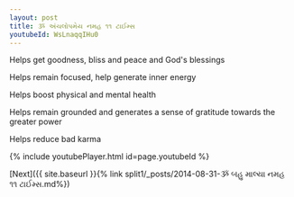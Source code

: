 ```yaml
---
layout: post
title: ૐ અંચલોપમેય નમહ ૧૧ ટાઈમ્સ
youtubeId: WsLnaqqIHu0
---
```

 
 
Helps get goodness, bliss and peace and God's blessings
 
Helps remain focused, help generate inner energy 
 
Helps boost physical and mental health 
 
Helps remain grounded and generates a sense of gratitude towards the greater power 
 
Helps reduce bad karma
 
 
 
 


{% include youtubePlayer.html id=page.youtubeId %}
 
[Next]({{ site.baseurl }}{% link  split1/_posts/2014-08-31-ૐ બહુ માલ્યા નમહ ૧૧ ટાઈમ્સ.md%})
 

